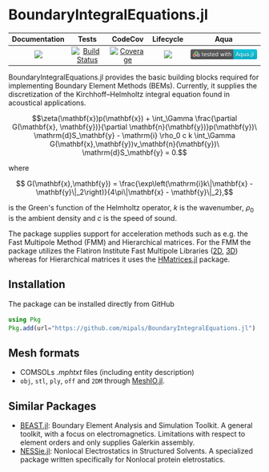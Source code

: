 # BoundaryIntegralEquations.jl

| **Documentation** | **Tests** | **CodeCov** | **Lifecycle** | **Aqua** |
|:-----------------:|:---------:|:-----------:|:-------------:|:--------:|
|[![](https://img.shields.io/badge/docs-online-blue.svg)](https://mipals.github.io/BoundaryIntegralEquations.jl/dev/)| [![Build Status](https://github.com/mipals/BoundaryIntegralEquations.jl/actions/workflows/CI.yml/badge.svg?branch=main)](https://github.com/mipals/BoundaryIntegralEquations.jl/actions/workflows/CI.yml?query=branch%3Amain) | [![Coverage](https://codecov.io/gh/mipals/BoundaryIntegralEquations.jl/branch/main/graph/badge.svg)](https://codecov.io/gh/mipals/BoundaryIntegralEquations.jl)| ![](https://img.shields.io/badge/Lifecycle-Unstable-yellow)| [![Aqua QA](https://raw.githubusercontent.com/JuliaTesting/Aqua.jl/master/badge.svg)](https://github.com/JuliaTesting/Aqua.jl) |


BoundaryIntegralEquations.jl provides the basic building blocks required for implementing Boundary Element Methods (BEMs). Currently, it supplies the discretization of the Kirchhoff–Helmholtz integral equation found in acoustical applications.

```math
\zeta(\mathbf{x})p(\mathbf{x}) + \int_\Gamma \frac{\partial G(\mathbf{x}, \mathbf{y})}{\partial \mathbf{n}(\mathbf{y})}p(\mathbf{y})\ \mathrm{d}S_\mathbf{y} -
    \mathrm{i} \rho_0 c k \int_\Gamma G(\mathbf{x},\mathbf{y})v_\mathbf{n}(\mathbf{y})\ \mathrm{d}S_\mathbf{y} = 0.
```
where 
```math 
    G(\mathbf{x},\mathbf{y}) = \frac{\exp\left(\mathrm{i}k\|\mathbf{x} - \mathbf{y}\|_2\right)}{4\pi\|\mathbf{x} - \mathbf{y}\|_2},
``` 
is the Green's function of the Helmholtz operator, $k$ is the wavenumber, $\rho_0$ is the ambient density and $c$ is the speed of sound.

The package supplies support for acceleration methods such as e.g. the Fast Multipole Method (FMM) and Hierarchical matrices. For the FMM the package utilizes the Flatiron Institute Fast Multipole Libraries ([2D](https://github.com/mipals/FMM2D.jl), [3D](https://github.com/flatironinstitute/FMM3D/tree/master/julia)) whereas for Hierarchical matrices it uses the [HMatrices.jl](https://github.com/WaveProp/HMatrices.jl) package.

## Installation
The package can be installed directly from GitHub 

```julia
using Pkg
Pkg.add(url="https://github.com/mipals/BoundaryIntegralEquations.jl")
```

## Mesh formats
* COMSOLs *.mphtxt* files (including entity description)
* `obj`, `stl`, `ply`, `off` and `2DM` through [MeshIO.jl](https://github.com/JuliaIO/MeshIO.jl).

## Similar Packages
* [BEAST.jl](https://github.com/krcools/BEAST.jl): Boundary Element Analysis and Simulation Toolkit. A general toolkit, with a focus on electromagnetics. Limitations with respect to element orders and only supplies Galerkin assembly. 
* [NESSie.jl](https://github.com/tkemmer/NESSie.jl): Nonlocal Electrostatics in Structured Solvents. A specialized package written specifically for Nonlocal protein eletrostatics. 
